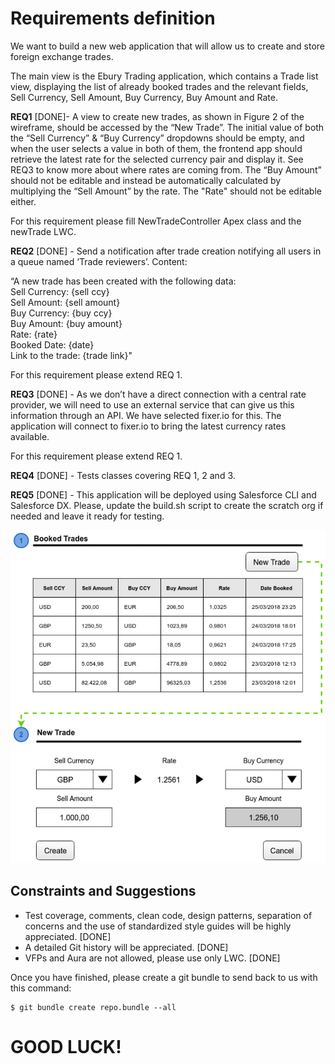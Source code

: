 # Requirements definition

We want to build a new web application that will allow us to create and store foreign exchange trades.

The main view is the Ebury Trading application, which contains a Trade list view, displaying the list of already booked trades and the relevant fields, Sell Currency, Sell Amount, Buy Currency, Buy Amount and Rate.

**REQ1** [DONE]- A view to create new trades, as shown in Figure 2 of the wireframe, should be accessed by the “New Trade”.
The initial value of both the “Sell Currency” & “Buy Currency” dropdowns should be empty, and when the user selects a value in both of them, the frontend app should retrieve the latest rate for the selected currency pair and display it. See REQ3 to know more about where rates are coming from.
The “Buy Amount” should not be editable and instead be automatically calculated by multiplying the “Sell Amount” by the rate. The "Rate" should not be editable either.

For this requirement please fill NewTradeController Apex class and the newTrade LWC.

**REQ2** [DONE] - Send a notification after trade creation notifying all users in a queue named ‘Trade reviewers’. Content:

“A new trade has been created with the following data: <br>
Sell Currency: {sell ccy} <br>
Sell Amount: {sell amount} <br>
Buy Currency: {buy ccy} <br>
Buy Amount: {buy amount} <br>
Rate: {rate} <br>
Booked Date: {date} <br>
Link to the trade: {trade link}"

For this requirement please extend REQ 1.

**REQ3** [DONE] - As we don’t have a direct connection with a central rate provider, we will need to use an external service that can give us this information through an API. We have selected fixer.io for this. The application will connect to fixer.io to bring the latest currency rates available.

For this requirement please extend REQ 1.

**REQ4** [DONE] - Tests classes covering REQ 1, 2 and 3.

**REQ5** [DONE] - This application will be deployed using Salesforce CLI and Salesforce DX. Please, update the build.sh script to create the scratch org if needed and leave it ready for testing.

![Wireframe](images/wireframe.png)

## Constraints and Suggestions

- Test coverage, comments, clean code, design patterns, separation of concerns and the use of standardized style guides will be highly appreciated. [DONE]
- A detailed Git history will be appreciated. [DONE]
- VFPs and Aura are not allowed, please use only LWC. [DONE]

Once you have finished, please create a git bundle to send back to us with this command:

```
$ git bundle create repo.bundle --all
```

# GOOD LUCK!

